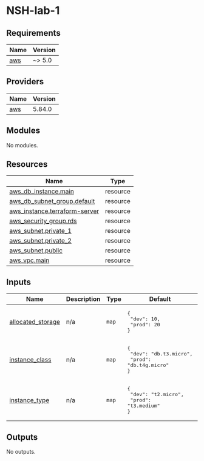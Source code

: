 # NSH-lab-1
<!-- BEGIN_TF_DOCS -->
## Requirements

| Name | Version |
|------|---------|
| <a name="requirement_aws"></a> [aws](#requirement\_aws) | ~> 5.0 |

## Providers

| Name | Version |
|------|---------|
| <a name="provider_aws"></a> [aws](#provider\_aws) | 5.84.0 |

## Modules

No modules.

## Resources

| Name | Type |
|------|------|
| [aws_db_instance.main](https://registry.terraform.io/providers/hashicorp/aws/latest/docs/resources/db_instance) | resource |
| [aws_db_subnet_group.default](https://registry.terraform.io/providers/hashicorp/aws/latest/docs/resources/db_subnet_group) | resource |
| [aws_instance.terraform-server](https://registry.terraform.io/providers/hashicorp/aws/latest/docs/resources/instance) | resource |
| [aws_security_group.rds](https://registry.terraform.io/providers/hashicorp/aws/latest/docs/resources/security_group) | resource |
| [aws_subnet.private_1](https://registry.terraform.io/providers/hashicorp/aws/latest/docs/resources/subnet) | resource |
| [aws_subnet.private_2](https://registry.terraform.io/providers/hashicorp/aws/latest/docs/resources/subnet) | resource |
| [aws_subnet.public](https://registry.terraform.io/providers/hashicorp/aws/latest/docs/resources/subnet) | resource |
| [aws_vpc.main](https://registry.terraform.io/providers/hashicorp/aws/latest/docs/resources/vpc) | resource |

## Inputs

| Name | Description | Type | Default | Required |
|------|-------------|------|---------|:--------:|
| <a name="input_allocated_storage"></a> [allocated\_storage](#input\_allocated\_storage) | n/a | `map` | <pre>{<br/>  "dev": 10,<br/>  "prod": 20<br/>}</pre> | no |
| <a name="input_instance_class"></a> [instance\_class](#input\_instance\_class) | n/a | `map` | <pre>{<br/>  "dev": "db.t3.micro",<br/>  "prod": "db.t4g.micro"<br/>}</pre> | no |
| <a name="input_instance_type"></a> [instance\_type](#input\_instance\_type) | n/a | `map` | <pre>{<br/>  "dev": "t2.micro",<br/>  "prod": "t3.medium"<br/>}</pre> | no |

## Outputs

No outputs.
<!-- END_TF_DOCS -->